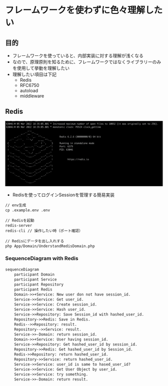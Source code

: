 # フレームワークを使わずに色々理解したい

## 目的

- フレームワークを使っていると、内部実装に対する理解が浅くなる
- なので、原理原則を知るために、フレームワークではなくライブラリーのみを使用して挙動を理解したい
- 理解したい項目は下記
  - Redis
  - RFC6750
  - autoload
  - middleware

## Redis

<img src="static/img/redis_img.png">

 - Redisを使ってログインSessionを管理する簡易実装

```
// env生成
cp .example.env .env

// Redisを起動
redis-server
redis-cli // 操作したい時（ポート確認）

// Redisにデータを出し入れする
php App/Domain/UnderstandRedisDomain.php
```

### SequenceDiagram with Redis

```mermaid
sequenceDiagram
    participant Domain
    participant Service
    participant Repository
    participant Redis
    Domain->>+Service: New user don not have session_id. 
    Service->>Service: Get user_id.
    Service->>Service: Create session_id.
    Service->>Service: Hash user_id.
    Service->>Repository: Save Session_id with hashed_user_id.
    Repository->>Redis: Save in Redis.
    Redis-->>Repository: result.
    Repository-->>Service: result.
    Service->>-Domain: return session_id.
    Domain->>+Service: User having session_id.
    Service->>Repository: Get hashed_user_id by session_id.
    Repository->>Redis: Get hashed_user_id by Session_id.
    Redis->>Repository: return hashed_user_id.
    Repository->>Service: return hashed_user_id.
    Service->>Service: user_id is same to hased_user_id?
    Service->>Service: Get User Object by user_id.
    Service->>Service: try something.
    Service->>-Domain: return result.
```